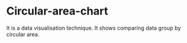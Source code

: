 # Circular-area-chart
It is a data visualisation technique. It shows comparing data group by circular area. 
